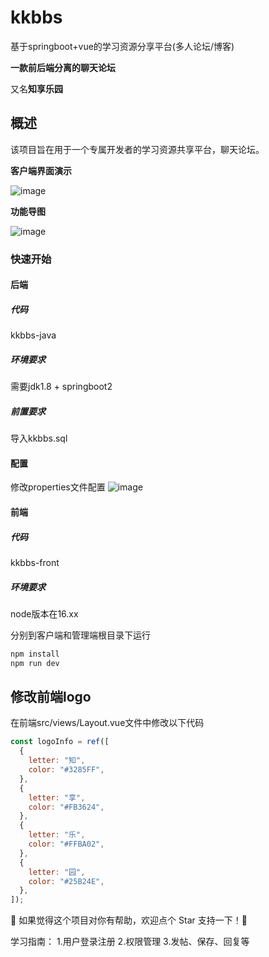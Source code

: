 # kkbbs

基于springboot+vue的学习资源分享平台(多人论坛/博客)

**一款前后端分离的聊天论坛**

又名**知享乐园**

## 概述

该项目旨在用于一个专属开发者的学习资源共享平台，聊天论坛。 

**客户端界面演示**

![image](https://github.com/user-attachments/assets/44c31f7a-4bb9-403a-bbc7-338dcd5b5f60)



**功能导图**

![image](https://github.com/user-attachments/assets/1c8a59bb-1932-4994-9d9a-e93d423c3509)




### 快速开始

#### 后端
##### 代码
kkbbs-java

##### 环境要求

需要jdk1.8 + springboot2

##### 前置要求

导入kkbbs.sql
#### 配置
修改properties文件配置
![image](https://github.com/user-attachments/assets/846a9e75-ec9a-4f20-a627-11f05d9b0e9c)


#### 前端
##### 代码
kkbbs-front

##### 环境要求

node版本在16.xx

分别到客户端和管理端根目录下运行

``` bash
npm install
npm run dev
```

## 修改前端logo
在前端src/views/Layout.vue文件中修改以下代码
```js
const logoInfo = ref([
  {
    letter: "知",
    color: "#3285FF",
  },
  {
    letter: "享",
    color: "#FB3624",
  },
  {
    letter: "乐",
    color: "#FFBA02",
  },
  {
    letter: "园",
    color: "#25B24E",
  },
]);
```

🌟 如果觉得这个项目对你有帮助，欢迎点个 Star 支持一下！🌟

学习指南：
1.用户登录注册
2.权限管理
3.发帖、保存、回复等

